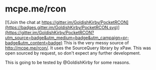 mcpe.me/rcon 
============

[![Join the chat at https://gitter.im/GoldishKirby/PocketRCON](https://badges.gitter.im/GoldishKirby/PocketRCON.svg)](https://gitter.im/GoldishKirby/PocketRCON?utm_source=badge&utm_medium=badge&utm_campaign=pr-badge&utm_content=badge)
This is the very messy source of http://mcpe.me/rcon/. It uses the SourceQuery library by xPaw. This was open sourced by request, so don't expect any further development.

This is going to be tested by @GoldishKirby for some reasons.
